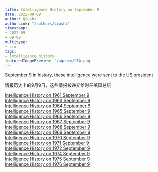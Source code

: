 ```yaml
---
title: Intelligence History on September 9
date: 2022-09-09
author: Qiushi 
authorLink: "/authors/qiushi"
timestamp: 
- 2022-09
- 09-09
multitype: 
- cia
tags: 
- intelligence_history
featuredImagePreview: '/agency/CIA.png'
---
```



September 9 in history, these intelligence were sent to the US president

情报历史上的9月9日，这些情报被递交给时任美国总统

<!--more-->







[Intelligence History on 1961 September 9](/dailybrief/1961-09-09)   
[Intelligence History on 1963 September 9](/dailybrief/1963-09-09)   
[Intelligence History on 1964 September 9](/dailybrief/1964-09-09)   
[Intelligence History on 1965 September 9](/dailybrief/1965-09-09)   
[Intelligence History on 1966 September 9](/dailybrief/1966-09-09)   
[Intelligence History on 1967 September 9](/dailybrief/1967-09-09)   
[Intelligence History on 1968 September 9](/dailybrief/1968-09-09)   
[Intelligence History on 1969 September 9](/dailybrief/1969-09-09)   
[Intelligence History on 1970 September 9](/dailybrief/1970-09-09)   
[Intelligence History on 1971 September 9](/dailybrief/1971-09-09)   
[Intelligence History on 1972 September 9](/dailybrief/1972-09-09)   
[Intelligence History on 1974 September 9](/dailybrief/1974-09-09)   
[Intelligence History on 1975 September 9](/dailybrief/1975-09-09)   
[Intelligence History on 1976 September 9](/dailybrief/1976-09-09)   
